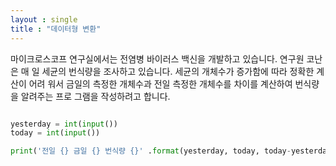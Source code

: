 ```yaml
---
layout : single
title : "데이터형 변환"
---
```



마이크로스코프 연구실에서는 전염병 바이러스 백신을 개발하고 있습니다. 연구원 코난은 매
일 세균의 번식량을 조사하고 있습니다. 세균의 개체수가 증가함에 따라 정확한 계산이 어려
워서 금일의 측정한 개체수과 전일 측정한 개체수를 차이를 계산하여 번식량을 알려주는 프로
그램을 작성하려고 합니다.


~~~python

yesterday = int(input())
today = int(input())

print('전일 {} 금일 {} 번식량 {}' .format(yesterday, today, today-yesterday))

~~~
